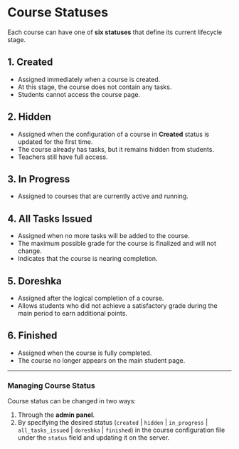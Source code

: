 # Course Statuses

Each course can have one of **six statuses** that define its current lifecycle stage.

## 1. Created

* Assigned immediately when a course is created.
* At this stage, the course does not contain any tasks.
* Students cannot access the course page.

## 2. Hidden

* Assigned when the configuration of a course in **Created** status is updated for the first time.
* The course already has tasks, but it remains hidden from students.
* Teachers still have full access.

## 3. In Progress

* Assigned to courses that are currently active and running.

## 4. All Tasks Issued

* Assigned when no more tasks will be added to the course.
* The maximum possible grade for the course is finalized and will not change.
* Indicates that the course is nearing completion.

## 5. Doreshka

* Assigned after the logical completion of a course.
* Allows students who did not achieve a satisfactory grade during the main period to earn additional points.

## 6. Finished

* Assigned when the course is fully completed.
* The course no longer appears on the main student page.

---

### Managing Course Status

Course status can be changed in two ways:

1. Through the **admin panel**.
2. By specifying the desired status (`created` | `hidden` | `in_progress` | `all_tasks_issued` | `doreshka` | `finished`) in the course configuration file under the `status` field and updating it on the server.
